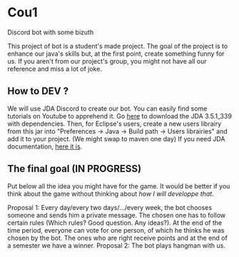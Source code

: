 # Cou1
Discord bot with some bizuth

This project of bot is a student's made project. The goal of the project is to enhance our java's skills but, at the first point, create something funny for us.
If you aren't from our project's group, you might not have all our reference and miss a lot of joke.


## How to DEV ?

We will use JDA Discord to create our bot. You can easily find some tutorials on Youtube to apprehend it.
Go [here](https://github.com/DV8FromTheWorld/JDA/releases) to download the JDA 3.5.1_339 with dependencies.
Then, for Eclipse's users, create a new users librairy from this jar into "Preferences -> Java -> Build path -> Users librairies" and add it to your project. (We might swap to maven one day)
If you need JDA documentation, [here it is](http://home.dv8tion.net:8080/job/JDA/javadoc/).

## The final goal (IN PROGRESS)

Put below all the idea you might have for the game. It would be better if you think about the game without thinking about *how I will developpe that*.

Proposal 1: Every day/every two days/.../every week, the bot chooses someone and sends him a private message. The chosen one has to follow certain rules (Which rules? Good question. Any ideas?). At the end of the time period, everyone can vote for one person, of which he thinks he was chosen by the bot. The ones who are right receive points and at the end of a semester we have a winner.
Proposal 2: The bot plays hangman with us.
